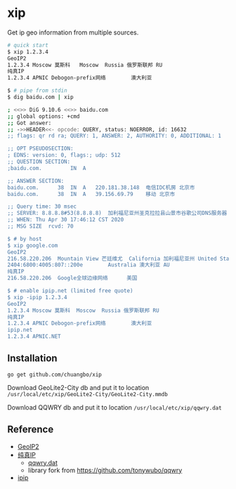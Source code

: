 # xip

Get ip geo information from multiple sources.

```sh
# quick start
$ xip 1.2.3.4
GeoIP2
1.2.3.4 Moscow 莫斯科   Moscow  Russia 俄罗斯联邦 RU
纯真IP
1.2.3.4 APNIC Debogon-prefix网络        澳大利亚

$ # pipe from stdin
$ dig baidu.com | xip

; <<>> DiG 9.10.6 <<>> baidu.com
;; global options: +cmd
;; Got answer:
;; ->>HEADER<<- opcode: QUERY, status: NOERROR, id: 16632
;; flags: qr rd ra; QUERY: 1, ANSWER: 2, AUTHORITY: 0, ADDITIONAL: 1

;; OPT PSEUDOSECTION:
; EDNS: version: 0, flags:; udp: 512
;; QUESTION SECTION:
;baidu.com.			IN	A

;; ANSWER SECTION:
baidu.com.		38	IN	A	220.181.38.148 	电信IDC机房 北京市
baidu.com.		38	IN	A	39.156.69.79 	移动 北京市

;; Query time: 30 msec
;; SERVER: 8.8.8.8#53(8.8.8.8) 	加利福尼亚州圣克拉拉县山景市谷歌公司DNS服务器 美国
;; WHEN: Thu Apr 30 17:46:12 CST 2020
;; MSG SIZE  rcvd: 70

$ # by host
$ xip google.com
GeoIP2
216.58.220.206  Mountain View 芒廷维尤  California 加利福尼亚州 United States 美国 US
2404:6800:4005:807::200e        Australia 澳大利亚 AU
纯真IP
216.58.220.206  Google全球边缘网络      美国

$ # enable ipip.net (limited free quote)
$ xip -ipip 1.2.3.4
GeoIP2
1.2.3.4	Moscow 莫斯科	Moscow 	Russia 俄罗斯联邦 RU
纯真IP
1.2.3.4 APNIC Debogon-prefix网络        澳大利亚
ipip.net
1.2.3.4	APNIC.NET
```

## Installation

`go get github.com/chuangbo/xip`

Download GeoLite2-City db and put it to location `/usr/local/etc/xip/GeoLite2-City/GeoLite2-City.mmdb`

Download QQWRY db and put it to location `/usr/local/etc/xip/qqwry.dat`

## Reference

* [GeoIP2](https://dev.maxmind.com/geoip/)
* [纯真IP](http://www.cz88.net/ip/)
    * [qqwry.dat](https://github.com/out0fmemory/qqwry.dat)
    * library fork from https://github.com/tonywubo/qqwry
* [ipip](https://www.ipip.net/)
